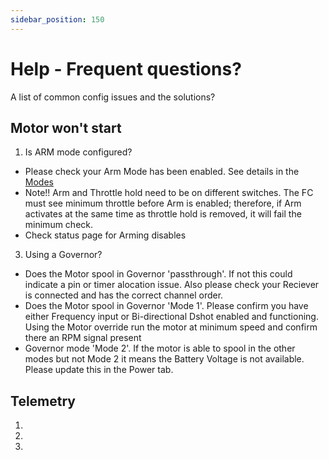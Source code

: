 ```yaml
---
sidebar_position: 150
---
```


# Help - Frequent questions?

A list of common config issues and the solutions?



## Motor won't start
1. Is ARM mode configured? 
* Please check your Arm Mode has been enabled. See details in the [Modes](./Modes#arm) 
* Note!! Arm and Throttle hold need to be on different switches. The FC must see minimum throttle before Arm is enabled; therefore, if Arm activates at the same time as throttle hold is removed, it will fail the minimum check. 
* Check status page for Arming disables  
3. Using a Governor?  
* Does the Motor spool in Governor 'passthrough'. If not this could indicate a pin or timer alocation issue. Also please check your Reciever is connected and has the correct channel order.  
* Does the Motor spool in Governor 'Mode 1'. Please confirm you have either Frequency input or Bi-directional Dshot enabled and functioning. Using the Motor override run the motor at minimum speed and confirm there an RPM signal present  
* Governor mode 'Mode 2'. If the motor is able to spool in the other modes but not Mode 2 it means the Battery Voltage is not available. Please update this in the Power tab. 


## Telemetry 
1. 
2. 
3.  